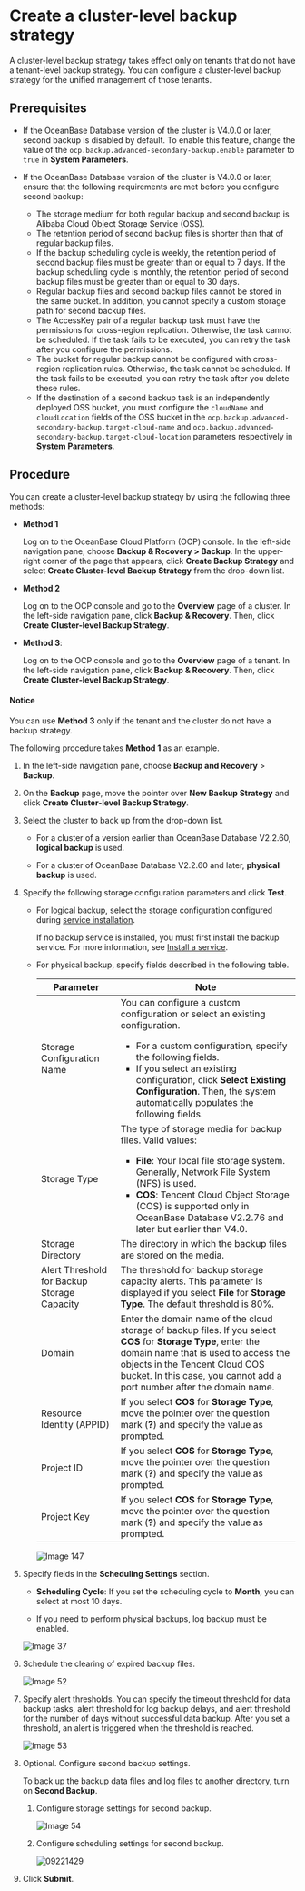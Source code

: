 # Create a cluster-level backup strategy

A cluster-level backup strategy takes effect only on tenants that do not have a tenant-level backup strategy. You can configure a cluster-level backup strategy for the unified management of those tenants.

## Prerequisites

* If the OceanBase Database version of the cluster is V4.0.0 or later, second backup is disabled by default. To enable this feature, change the value of the `ocp.backup.advanced-secondary-backup.enable` parameter to `true` in **System Parameters**.

* If the OceanBase Database version of the cluster is V4.0.0 or later, ensure that the following requirements are met before you configure second backup:

  * The storage medium for both regular backup and second backup is Alibaba Cloud Object Storage Service (OSS).
  * The retention period of second backup files is shorter than that of regular backup files.
  * If the backup scheduling cycle is weekly, the retention period of second backup files must be greater than or equal to 7 days. If the backup scheduling cycle is monthly, the retention period of second backup files must be greater than or equal to 30 days.
  * Regular backup files and second backup files cannot be stored in the same bucket. In addition, you cannot specify a custom storage path for second backup files.
  * The AccessKey pair of a regular backup task must have the permissions for cross-region replication. Otherwise, the task cannot be scheduled. If the task fails to be executed, you can retry the task after you configure the permissions.
  * The bucket for regular backup cannot be configured with cross-region replication rules. Otherwise, the task cannot be scheduled. If the task fails to be executed, you can retry the task after you delete these rules.
  * If the destination of a second backup task is an independently deployed OSS bucket, you must configure the `cloudName` and `cloudLocation` fields of the OSS bucket in the `ocp.backup.advanced-secondary-backup.target-cloud-name` and `ocp.backup.advanced-secondary-backup.target-cloud-location` parameters respectively in **System Parameters**.

## Procedure

You can create a cluster-level backup strategy by using the following three methods:

* **Method 1**

   Log on to the OceanBase Cloud Platform (OCP) console. In the left-side navigation pane, choose **Backup & Recovery > Backup**. In the upper-right corner of the page that appears, click **Create Backup Strategy** and select **Create Cluster-level Backup Strategy** from the drop-down list.

* **Method 2**

   Log on to the OCP console and go to the **Overview** page of a cluster. In the left-side navigation pane, click **Backup & Recovery**. Then, click **Create Cluster-level Backup Strategy**.

* **Method 3**:

   Log on to the OCP console and go to the **Overview** page of a tenant. In the left-side navigation pane, click **Backup & Recovery**. Then, click **Create Cluster-level Backup Strategy**.

<main id="notice" type='explain'>
<h4>Notice</h4>
<p>You can use <b>Method 3</b> only if the tenant and the cluster do not have a backup strategy. </p>
</main>

The following procedure takes **Method 1** as an example.

1. In the left-side navigation pane, choose **Backup and Recovery** \> **Backup**.

2. On the **Backup** page, move the pointer over **New Backup Strategy** and click **Create Cluster-level Backup Strategy**.

3. Select the cluster to back up from the drop-down list.

   * For a cluster of a version earlier than OceanBase Database V2.2.60, **logical backup** is used.

   * For a cluster of OceanBase Database V2.2.60 and later, **physical backup** is used.

4. Specify the following storage configuration parameters and click **Test**.

   * For logical backup, select the storage configuration configured during [service installation](../../1000.manage-backup-and-recovery-service/200.installation-services.md).

      If no backup service is installed, you must first install the backup service. For more information, see [Install a service](../../1000.manage-backup-and-recovery-service/200.installation-services.md).

   * For physical backup, specify fields described in the following table.

      | Parameter | Note |
      |-----|---|
      | Storage Configuration Name | You can configure a custom configuration or select an existing configuration.  <ul><li>For a custom configuration, specify the following fields. </li><li> If you select an existing configuration, click **Select Existing Configuration**. Then, the system automatically populates the following fields. </li></ul> |
      | Storage Type | The type of storage media for backup files. Valid values: <ul><li>**File**: Your local file storage system. Generally, Network File System (NFS) is used. </li><li> **COS**: Tencent Cloud Object Storage (COS) is supported only in OceanBase Database V2.2.76 and later but earlier than V4.0.  </li></ul> |
      | Storage Directory | The directory in which the backup files are stored on the media.  |
      | Alert Threshold for Backup Storage Capacity | The threshold for backup storage capacity alerts. This parameter is displayed if you select **File** for **Storage Type**. The default threshold is 80%.  |
      | Domain | Enter the domain name of the cloud storage of backup files. If you select **COS** for **Storage Type**, enter the domain name that is used to access the objects in the Tencent Cloud COS bucket. In this case, you cannot add a port number after the domain name.  |
      | Resource Identity (APPID) | If you select **COS** for **Storage Type**, move the pointer over the question mark (**?**)  and specify the value as prompted.  |
      | Project ID | If you select **COS** for **Storage Type**, move the pointer over the question mark (**?**)  and specify the value as prompted.  |
      | Project Key | If you select **COS** for **Storage Type**, move the pointer over the question mark (**?**)  and specify the value as prompted.  |

      ![Image 147](https://obbusiness-private.oss-cn-shanghai.aliyuncs.com/doc/img/ocp/401/%E9%9B%86%E7%BE%A4%E7%BA%A7%E5%AD%98%E5%82%A8%E9%85%8D%E7%BD%AE.png)

5. Specify fields in the **Scheduling Settings** section.

   * **Scheduling Cycle**: If you set the scheduling cycle to **Month**, you can select at most 10 days.

   * If you need to perform physical backups, log backup must be enabled.

   ![Image 37](https://obbusiness-private.oss-cn-shanghai.aliyuncs.com/doc/img/ocp/401/%E9%9B%86%E7%BE%A4%E7%BA%A7%E8%B0%83%E5%BA%A6%E9%85%8D%E7%BD%AE.png)

6. Schedule the clearing of expired backup files.

   ![Image 52](https://obbusiness-private.oss-cn-shanghai.aliyuncs.com/doc/img/ocp/401/%E9%9B%86%E7%BE%A4%E7%BA%A7%E8%BF%87%E6%9C%9F%E6%B8%85%E7%90%86.png)

7. Specify alert thresholds. You can specify the timeout threshold for data backup tasks, alert threshold for log backup delays, and alert threshold for the number of days without successful data backup. After you set a threshold, an alert is triggered when the threshold is reached.

   ![Image 53](https://obbusiness-private.oss-cn-shanghai.aliyuncs.com/doc/img/ocp/403-cn/%E6%8A%A5%E8%AD%A6%E9%98%88%E5%80%BC%E9%85%8D%E7%BD%AE1.png)

8. Optional. Configure second backup settings.

   To back up the backup data files and log files to another directory, turn on **Second Backup**.

   1. Configure storage settings for second backup.

      ![Image 54](https://obbusiness-private.oss-cn-shanghai.aliyuncs.com/doc/img/ocp/410/%E4%BA%8C%E6%AC%A1%E5%A4%87%E4%BB%BD%E8%B0%83%E5%BA%A6%E9%85%8D%E7%BD%AE-1.png)

   2. Configure scheduling settings for second backup.

      ![09221429](https://obbusiness-private.oss-cn-shanghai.aliyuncs.com/doc/img/ocp/410/%E4%BA%8C%E6%AC%A1%E5%A4%87%E4%BB%BD%E8%B0%83%E5%BA%A6%E9%85%8D%E7%BD%AE.png)

9. Click **Submit**.

